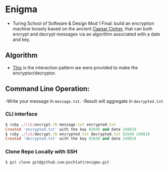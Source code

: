 # Enigma

- Turing School of Software & Design Mod 1 Final: build an encryption machine loosely based on the ancient <a href="https://en.wikipedia.org/wiki/Caesar_cipher">Caesar Cipher</a>, that can both encrypt and decrypt messages via an algorithm associated with a date and key.
## Algorithm
- [This](http://backend.turing.io/module1/projects/enigma/encryption) is the interaction pattern we were provided to make the encryptor/decryptor.
## Command Line Operation:
-Write your message in `message.txt`.
-Result will aggregate in `decrypted.txt`
### CLI interface
```ruby
$ ruby ./lib/encrypt.rb message.txt encrypted.txt
Created 'encrypted.txt' with the key 82648 and date 240818
$ ruby ./lib/decrypt.rb encrypted.txt decrypted.txt 82648 240818
Created 'decrypted.txt' with the key 82648 and date 240818
```
### Clone Repo Locally with SSH
`$ git clone git@github.com:pschlatt/enigma.git`
